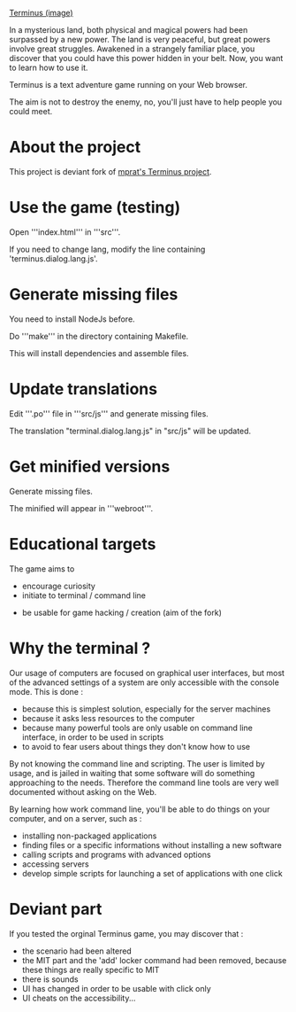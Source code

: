 [Terminus (image)](./src/img/promo_image.png)


In a mysterious land, both physical and magical powers had been surpassed by a new power.
The land is very peaceful, but great powers involve great struggles.
Awakened in a strangely familiar place, you discover that you could have this power hidden in your belt.
Now, you want to learn how to use it.

Terminus is a text adventure game running on your Web browser.

The aim is not to destroy the enemy, no, you'll just have to help people you could meet.


About the project
=================
This project is deviant fork of [mprat's Terminus project](http://mprat.github.io/Terminus/).

Use the game (testing)
======================
Open '''index.html''' in '''src'''.

If you need to change lang,
modify the line containing 'terminus.dialog.lang.js'.

Generate missing files
======================
You need to install NodeJs before.

Do '''make''' in the directory containing Makefile.

This will install dependencies and assemble files.

Update translations
===================
Edit '''.po''' file in '''src/js''' and generate missing files.

The translation "terminal.dialog.lang.js" in "src/js" will be updated.

Get minified versions
=====================
Generate missing files.

The minified will appear in '''webroot'''.

Educational targets
===================
The game aims to

- encourage curiosity
- initiate to terminal / command line
+ be usable for game hacking / creation (aim of the fork)

Why the terminal ?
==================
Our usage of computers are focused on graphical user interfaces,
but most of the advanced settings of a system are only accessible with the console mode.
This is done :

- because this is simplest solution, especially for the server machines
- because it asks less resources to the computer
- because many powerful tools are only usable on command line interface, in order to be used in scripts
- to avoid to fear users about things they don't know how to use

By not knowing the command line and scripting.
The user is limited by usage, and is jailed in waiting that some software will do something approaching to the needs.
Therefore the command line tools are very well documented without asking on the Web.

By learning how work command line, you'll be able to do things on your computer, and on a server, such as :

- installing non-packaged applications
- finding files or a specific informations without installing a new software
- calling scripts and programs with advanced options
- accessing servers
- develop simple scripts for launching a set of applications with one click


Deviant part
============
If you tested the orginal Terminus game, you may discover that :

- the scenario had been altered
- the MIT part and the 'add' locker command had been removed, because these things are really specific to MIT
- there is sounds
- UI has changed in order to be usable with click only
- UI cheats on the accessibility...
